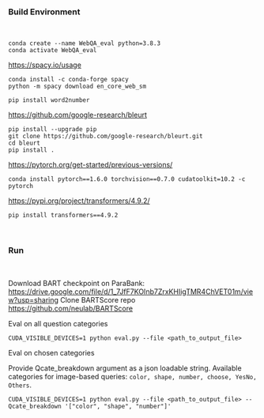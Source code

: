 ### Build Environment

<br>

```
conda create --name WebQA_eval python=3.8.3
conda activate WebQA_eval
```

https://spacy.io/usage
```
conda install -c conda-forge spacy
python -m spacy download en_core_web_sm
```

```
pip install word2number
```

https://github.com/google-research/bleurt
```
pip install --upgrade pip
git clone https://github.com/google-research/bleurt.git
cd bleurt
pip install .
```

https://pytorch.org/get-started/previous-versions/
```
conda install pytorch==1.6.0 torchvision==0.7.0 cudatoolkit=10.2 -c pytorch
```

https://pypi.org/project/transformers/4.9.2/
```
pip install transformers==4.9.2
```

<br>

### Run

<br>

Download BART checkpoint on ParaBank: https://drive.google.com/file/d/1_7JfF7KOInb7ZrxKHIigTMR4ChVET01m/view?usp=sharing
Clone BARTScore repo https://github.com/neulab/BARTScore

Eval on all question categories
```
CUDA_VISIBLE_DEVICES=1 python eval.py --file <path_to_output_file> 
```

Eval on chosen categories

Provide Qcate_breakdown argument as a json loadable string. Available categories for image-based queries: `color, shape, number, choose, YesNo, Others`.
```
CUDA_VISIBLE_DEVICES=1 python eval.py --file <path_to_output_file> --Qcate_breakdown '["color", "shape", "number"]' 
```




